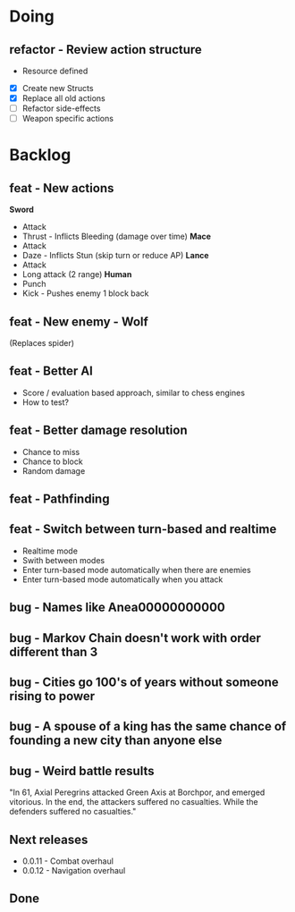 # Doing
## refactor - Review action structure
- Resource defined
- [x] Create new Structs
- [x] Replace all old actions
- [ ] Refactor side-effects
- [ ] Weapon specific actions

# Backlog

## feat - New actions
**Sword**
- Attack
- Thrust - Inflicts Bleeding (damage over time)
**Mace**
- Attack
- Daze - Inflicts Stun (skip turn or reduce AP)
**Lance**
- Attack
- Long attack (2 range)
**Human**
- Punch
- Kick - Pushes enemy 1 block back

## feat - New enemy - Wolf
(Replaces spider)

## feat - Better AI
- Score / evaluation based approach, similar to chess engines
- How to test?

## feat - Better damage resolution
- Chance to miss
- Chance to block
- Random damage
## feat - Pathfinding
## feat - Switch between turn-based and realtime

- Realtime mode
- Swith between modes
- Enter turn-based mode automatically when there are enemies
- Enter turn-based mode automatically when you attack
## bug - Names like Anea00000000000

## bug - Markov Chain doesn't work with order different than 3

## bug - Cities go 100's of years without someone rising to power

## bug - A spouse of a king has the same chance of founding a new city than anyone else

## bug - Weird battle results

"In 61, Axial Peregrins attacked Green Axis at Borchpor, and emerged vitorious.
In the end, the attackers suffered no casualties. While the defenders suffered no casualties."

## Next releases

- 0.0.11 - Combat overhaul
- 0.0.12 - Navigation overhaul

## Done